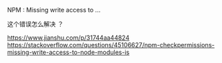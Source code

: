 NPM : Missing write access to ...

这个错误怎么解决 ？


https://www.jianshu.com/p/31744aa44824
https://stackoverflow.com/questions/45106627/npm-checkpermissions-missing-write-access-to-node-modules-is
